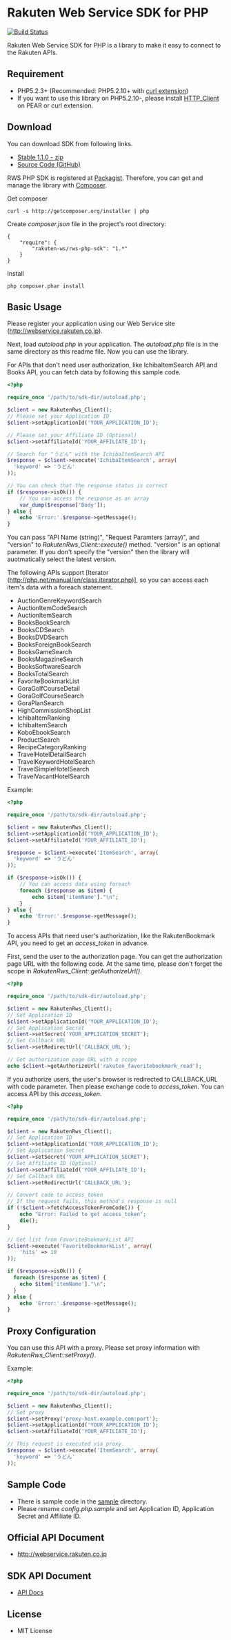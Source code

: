 Rakuten Web Service SDK for PHP
===============================

[![Build Status](https://secure.travis-ci.org/rakuten-ws/rws-php-sdk.png?branch=master)](http://travis-ci.org/rakuten-ws/rws-php-sdk)

Rakuten Web Service SDK for PHP is a library to make it easy to connect to the Rakuten APIs.

Requirement
-----------

- PHP5.2.3+ (Recommended: PHP5.2.10+ with [curl extension](http://php.net/manual/en/book.curl.php))
- If you want to use this library on PHP5.2.10-, please install [HTTP_Client](http://pear.php.net/manual/en/package.http.http-client.php) on PEAR
  or curl extension.

Download
--------

You can download SDK from following links.

- [Stable 1.1.0 - zip](https://github.com/rakuten-ws/rws-php-sdk/archive/1.1.0.zip)
- [Source Code (GitHub)](https://github.com/rakuten-ws/rws-php-sdk)

RWS PHP SDK is registered at [Packagist](http://packagist.org/).
Therefore, you can get and manage the library with [Composer](http://getcomposer.org).

Get composer

    curl -s http://getcomposer.org/installer | php

Create *composer.json* file in the project's root directory:


    {
        "require": {
            "rakuten-ws/rws-php-sdk": "1.*"
        }
    }

Install

    php composer.phar install


Basic Usage
-----------

Please register your application using our Web Service site (http://webservice.rakuten.co.jp).

Next, load *autoload.php* in your application.
The *autoload.php* file is in the same directory as this readme file.
Now you can use the library.

For APIs that don't need user authorization, like IchibaItemSearch API and Books API,
you can fetch data by following this sample code.

```php
<?php

require_once '/path/to/sdk-dir/autoload.php';

$client = new RakutenRws_Client();
// Please set your Application ID
$client->setApplicationId('YOUR_APPLICATION_ID');

// Please set your Affiliate ID (Optional)
$client->setAffiliateId('YOUR_AFFILIATE_ID');

// Search for "うどん" with the IchibaItemSearch API
$response = $client->execute('IchibaItemSearch', array(
  'keyword' => 'うどん'
));

// You can check that the response status is correct
if ($response->isOk()) {
    // You can access the response as an array
    var_dump($response['Body']);
} else {
    echo 'Error:'.$response->getMessage();
}
```
You can pass "API Name (string)", "Request Paramters (array)", and
"version" to *RakutenRws_Client::execute()* method.
"version" is an optional parameter. If you don't specify the "version" then the library will
auotmatically select the latest version.

The following APIs support [Iterator (http://php.net/manual/en/class.iterator.php)],
so you can access each item's data with a foreach statement.

- AuctionGenreKeywordSearch
- AuctionItemCodeSearch
- AuctionItemSearch
- BooksBookSearch
- BooksCDSearch
- BooksDVDSearch
- BooksForeignBookSearch
- BooksGameSearch
- BooksMagazineSearch
- BooksSoftwareSearch
- BooksTotalSearch
- FavoriteBookmarkList
- GoraGolfCourseDetail
- GoraGolfCourseSearch
- GoraPlanSearch
- HighCommissionShopList
- IchibaItemRanking
- IchibaItemSearch
- KoboEbookSearch
- ProductSearch
- RecipeCategoryRanking
- TravelHotelDetailSearch
- TravelKeywordHotelSearch
- TravelSimpleHotelSearch
- TravelVacantHotelSearch

Example:

```php
<?php

require_once '/path/to/sdk-dir/autoload.php';

$client = new RakutenRws_Client();
$client->setApplicationId('YOUR_APPLICATION_ID');
$client->setAffiliateId('YOUR_AFFILIATE_ID');

$response = $client->execute('ItemSearch', array(
  'keyword' => 'うどん'
));

if ($response->isOk()) {
    // You can access data using foreach
    foreach ($response as $item) {
        echo $item['itemName']."\n";
    }
} else {
    echo 'Error:'.$response->getMessage();
}
```

To access APIs that need user's authorization, like the RakutenBookmark API,
you need to get an *access_token* in advance.

First, send the user to the authorization page. You can get the authorization page URL with the following code.
At the same time, please don't forget the scope in *RakutenRws_Client::getAuthorizeUrl()*.

```php
<?php

require_once '/path/to/sdk-dir/autoload.php';

$client = new RakutenRws_Client();
// Set Application ID
$client->setApplicationId('YOUR_APPLICATION_ID');
// Set Application Secret
$client->setSecret('YOUR_APPLICATION_SECRET');
// Set Callback URL
$client->setRedirectUrl('CALLBACK_URL');

// Get authorization page URL with a scope
echo $client->getAuthorizeUrl('rakuten_favoritebookmark_read');
```

If you authorize users, the user's browser is redirected to CALLBACK_URL with code
parameter. Then please exchange code to *access_token*.
You can access API by this *access_token*.

```php
<?php

require_once '/path/to/sdk-dir/autoload.php';

$client = new RakutenRws_Client();
// Set Application ID
$client->setApplicationId('YOUR_APPLICATION_ID');
// Set Application Secret
$client->setSecret('YOUR_APPLICATION_SECRET');
// Set Affiliate ID (Optinal)
$client->setAffiliateId('YOUR_AFFILIATE_ID');
// Set Callback URL
$client->setRedirectUrl('CALLBACK_URL');

// Convert code to access_token
// If the request fails, this method's response is null
if (!$client->fetchAccessTokenFromCode()) {
    echo "Error: Failed to get access_token";
    die();
}

// Get list from FavoriteBookmarkList API
$client->execute('FavoriteBookmarkList', array(
    'hits' => 10
));

if ($response->isOk()) {
  foreach ($response as $item) {
    echo $item['itemName']."\n";
  }
} else {
    echo 'Error:'.$response->getMessage();
}
```

Proxy Configuration
-------------------

You can use this API with a proxy. Please set proxy information with *RakutenRws_Client::setProxy()*.

Example:

```php
<?php

require_once '/path/to/sdk-dir/autoload.php';

$client = new RakutenRws_Client();
// Set proxy
$client->setProxy('proxy-host.example.com:port');
$client->setApplicationId('YOUR_APPLICATION_ID');
$client->setAffiliateId('YOUR_AFFILIATE_ID');

// This request is executed via proxy.
$response = $client->execute('ItemSearch', array(
  'keyword' => 'うどん'
));
```


Sample Code
-----------

- There is sample code in the [sample](https://github.com/rakuten-ws/rws-php-sdk/tree/master/sample) directory.
- Please rename *config.php.sample* and set Application ID, Application Secret and Affiliate ID.

Official API Document
---------------------

- http://webservice.rakuten.co.jp


SDK API Document
----------------

- [API Docs](http://webservice.rakuten.co.jp/sdkapi/php/)

License
-------

- MIT License

